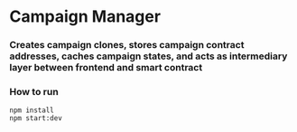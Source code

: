 # Campaign Manager

### Creates campaign clones, stores campaign contract addresses, caches campaign states, and acts as intermediary layer between frontend and smart contract

### How to run
```
npm install
npm start:dev
```